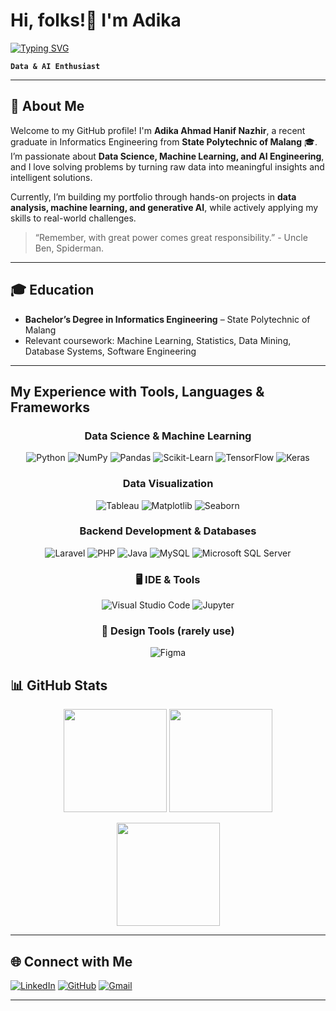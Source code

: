 # Hi, folks!👋 I'm Adika
<a href="https://git.io/typing-svg"><img src="https://readme-typing-svg.herokuapp.com?font=Sansation&pause=1000&color=F7F7F7&width=435&lines=Fresh+Graduate+Developer;Data+%26+AI+Enthusiast" alt="Typing SVG" /></a>

 **`Data & AI Enthusiast`**  

---

## 🙋 About Me
Welcome to my GitHub profile! I'm **Adika Ahmad Hanif Nazhir**, a recent graduate in Informatics Engineering from **State Polytechnic of Malang** 🎓.  
I’m passionate about **Data Science, Machine Learning, and AI Engineering**, and I love solving problems by turning raw data into meaningful insights and intelligent solutions.  

Currently, I’m building my portfolio through hands-on projects in **data analysis, machine learning, and generative AI**, while actively applying my skills to real-world challenges.  

> “Remember, with great power comes great responsibility.” - Uncle Ben, Spiderman.

---

## 🎓 Education
- **Bachelor’s Degree in Informatics Engineering** – State Polytechnic of Malang  
- Relevant coursework: Machine Learning, Statistics, Data Mining, Database Systems, Software Engineering  

---

## My Experience with Tools, Languages & Frameworks

<div align="center">

### Data Science & Machine Learning
![Python](https://img.shields.io/badge/Python-3776AB?style=for-the-badge&logo=python&logoColor=yellow)
![NumPy](https://img.shields.io/badge/NumPy-013243?style=for-the-badge&logo=numpy&logoColor=white)
![Pandas](https://img.shields.io/badge/Pandas-150458?style=for-the-badge&logo=pandas&logoColor=white)
![Scikit-Learn](https://img.shields.io/badge/Scikit--Learn-F7931E?style=for-the-badge&logo=scikitlearn&logoColor=white)
![TensorFlow](https://img.shields.io/badge/TensorFlow-FF6F00?style=for-the-badge&logo=tensorflow&logoColor=white)
![Keras](https://img.shields.io/badge/Keras-D00000?style=for-the-badge&logo=keras&logoColor=white)

### Data Visualization
![Tableau](https://img.shields.io/badge/Tableau-E97627?style=for-the-badge&logo=tableau&logoColor=white)
![Matplotlib](https://img.shields.io/badge/Matplotlib-003B57?style=for-the-badge&logo=plotly&logoColor=white)
![Seaborn](https://img.shields.io/badge/Seaborn-9C27B0?style=for-the-badge&logoColor=white)

### Backend Development & Databases
![Laravel](https://img.shields.io/badge/Laravel-FF2D20?style=for-the-badge&logo=laravel&logoColor=white)
![PHP](https://img.shields.io/badge/PHP-777BB4?style=for-the-badge&logo=php&logoColor=white)
![Java](https://img.shields.io/badge/Java-007396?style=for-the-badge&logo=java&logoColor=white)
![MySQL](https://img.shields.io/badge/MySQL-4479A1?style=for-the-badge&logo=mysql&logoColor=white)
![Microsoft SQL Server](https://img.shields.io/badge/Microsoft_SQL_Server-CC2927?style=for-the-badge&logo=microsoftsqlserver&logoColor=white)

### 🖥️ IDE & Tools
![Visual Studio Code](https://img.shields.io/badge/VS_Code-007ACC?style=for-the-badge&logo=visualstudiocode&logoColor=white)
![Jupyter](https://img.shields.io/badge/Jupyter-F37626?style=for-the-badge&logo=jupyter&logoColor=white)


### 🎨 Design Tools (rarely use) 
![Figma](https://img.shields.io/badge/Figma-F24E1E?style=for-the-badge&logo=figma&logoColor=white)
</div>

## 📊 GitHub Stats

<p align="center">
  <img src="https://github-readme-stats.vercel.app/api?username=adikahnf&show_icons=true&theme=midnight-purple&hide_border=true&count_private=true" height="165"/>
  <img src="https://github-readme-stats.vercel.app/api/top-langs/?username=adikahnf&layout=compact&theme=midnight-purple&hide_border=true" height="165"/>
</p>

<p align="center">
  <img src="https://github-readme-streak-stats.herokuapp.com/?user=adikahnf&theme=dark&hide_border=true" height="165" />
</p>


---

## 🌐 Connect with Me
[![LinkedIn](https://img.shields.io/badge/LinkedIn-0A66C2?style=for-the-badge&logo=linkedin&logoColor=white)](https://www.linkedin.com/in/adikaahmad15/) [![GitHub](https://img.shields.io/badge/GitHub-181717?style=for-the-badge&logo=github&logoColor=white)](https://github.com/adikahnf)  [![Gmail](https://img.shields.io/badge/Gmail-D14836?style=for-the-badge&logo=gmail&logoColor=white)](mailto:adikaahmad05@gmail.com)

---
